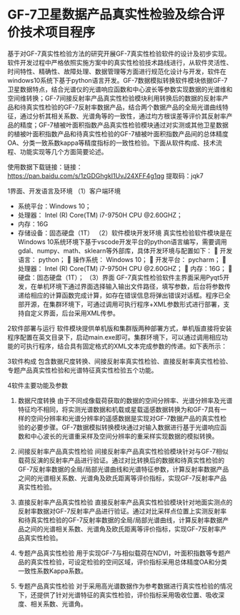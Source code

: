 # GF-7卫星数据产品真实性检验及综合评价技术项目程序

基于对GF-7真实性检验方法的研究开展GF-7真实性检验软件的设计及初步实现。软件开发过程中严格依照实施方案中的真实性检验技术路线进行，从软件灵活性、时间特性、精确性、故障处理、数据管理等方面进行规范化设计与开发，软件在windows10系统下基于python语言开发。GF-7数据模拟转换软件模块依据GF-7卫星数据特点，结合光谱仪的光谱响应函数和中心波长等参数实现数据的光谱维和空间维转换；GF-7间接反射率产品真实性检验模块利用转换后的数据的反射率产品和待真实性检验的GF-7反射率数据产品，结合两个数据产品的全局光谱曲线特征，通过分析其相关系数、光谱角等的一致性，通过均方根误差等评价其反射率产品的精度；GF-7植被叶面积指数产品真实性检验模块通过对实测或其他卫星数据的植被叶面积指数产品和待真实性检验的GF-7植被叶面积指数产品间的总体精度OA、分类一致系数kappa等精度指标的一致性检验。下面从软件构成、技术流程、功能实现等几个方面简要论述。

使用数据下载链接：链接：https://pan.baidu.com/s/1zGDGhgkI1UvJ24XFF4g1qg 提取码：jqk7 

1界面、开发语言及环境
（1）客户端环境
-	系统平台：Windows 10；
-	处理器： Intel (R) Core(TM) i7-9750H CPU @2.60GHZ；
-	内存：16G
-	存储设备：固态硬盘（1T）
（2）软件模块开发环境
真实性检验软件模块是在Windows 10系统环境下基于vscode开发平台的python语言编写，需要调用gdal、numpy、math、sklearn等外部库，具体开发环境与配置如下：
	开发语言： python；
	操作系统： Windows 10；
	开发平台： pycharm；
	处理器： Intel (R) Core(TM) i7-9750H CPU @2.60GHZ；
	内存：16G；
	硬盘：固态硬盘（1T）；
（3）界面
GF-7真实性检验软件主界面采用Pyqt5开发，在单机环境下通过界面选择输入输出文件路径，填写参数，后台将参数传递给相应的计算函数完成计算，如存在错误信息将弹出错误对话框。程序已全部开源，在集群环境下，可通过调用可执行程序+XML参数形式进行部署，支持自定义界面，后台采用XML传参。

2软件部署与运行
软件模块提供单机版和集群版两种部署方式，单机版直接将安装程序配置在英文目录下，启动main.exe即可。集群环境下，可以通过调用相应功能的可执行程序，结合具有固定格式的XML文本完成参数的传递。如下表所示：
 
3软件构成
包含数据尺度转换、间接反射率真实性检验、直接反射率真实性检验、专题产品真实性检验和光谱特征真实性检验五个功能。
 
4软件主要功能及参数
 1)	数据尺度转换
由于不同成像载荷获取的数据的空间分辨率、光谱分辨率及光谱特征均不相同，将实测光谱数据和机载或星载遥感数据转换为和GF-7具有一样的空间分辨率和光谱分辨率的遥感数据是实现对GF-7数据产品的真实性检验的必要步骤。GF-7数据模拟转换模块通过对输入数据进行基于光谱响应函数和中心波长的光谱重采样及空间分辨率的重采样实现数据的模拟转换。

2)	  间接反射率产品真实性检验
间接反射率产品真实性检验模块针对与GF-7相似载荷反演的反射率产品进行验证。通过对比转换后的数据和待真实性检验的GF-7反射率数据的全局/局部光谱曲线和光谱特征参数，计算反射率数据产品之间的光谱相关系数、光谱角及欧氏距离等评价指标，实现GF-7反射率产品真实性检验。

3)	  直接反射率产品真实性检验
直接反射率产品真实性检验模块针对地面实测点的反射率数据对GF-7反射率产品进行验证。通过对比采样点位置上实测反射率和待真实性检验的GF-7反射率数据的全局/局部光谱曲线，计算反射率数据产品之间的光谱相关系数、光谱角及欧氏距离等评价指标，实现GF-7反射率产品真实性检验。

4)	  专题产品真实性检验
用于实现GF-7与相似载荷在NDVI，叶面积指数等专题产品的真实性检验，可设定检验的空间区域，评价指标采用总体精度OA和分类一致性系数Kappa系数。

5)	  专题产品真实性检验
对于采用高光谱数据作为参考数据进行真实性检验的情况下，还提供了针对光谱特征的真实性检验，评价指标采用吸收位置、吸收深度、相关系数、光谱角。
